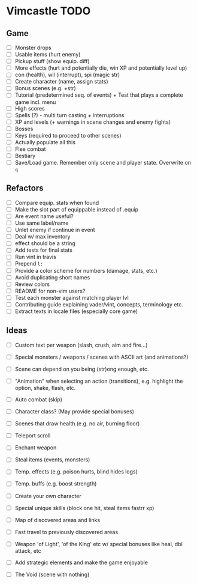 # Vimcastle TODO

## Game

* [ ] Monster drops
* [ ] Usable items (hurt enemy)
* [ ] Pickup stuff (show equip. diff)
* [ ] More effects (hurt and potentially die, win XP and potentially level up)
* [ ] con (health), wil (interrupt), spi (magic str)
* [ ] Create character (name, assign stats)
* [ ] Bonus scenes (e.g. +str)
* [ ] Tutorial (predetermined seq. of events) + Test that plays a complete game incl. menu
* [ ] High scores
* [ ] Spells (?) - multi turn casting + interruptions
* [ ] XP and levels (+ warnings in scene changes and enemy fights)
* [ ] Bosses
* [ ] Keys (required to proceed to other scenes)
* [ ] Actually populate all this
* [ ] Flee combat
* [ ] Bestiary
* [ ] Save/Load game. Remember only scene and player state. Overwrite on `q`

## Refactors

* [ ] Compare equip. stats when found
* [ ] Make the slot part of equippable instead of .equip
* [ ] Are event name useful?
* [ ] Use same label/name
* [ ] Unlet enemy if continue in event
* [ ] Deal w/ max inventory
* [ ] effect should be a string
* [ ] Add tests for final stats
* [ ] Run vint in travis
* [ ] Prepend `l:`
* [ ] Provide a color scheme for numbers (damage, stats, etc.)
* [ ] Avoid duplicating short names
* [ ] Review colors
* [ ] README for non-vim users?
* [ ] Test each monster against matching player lvl
* [ ] Contributing guide explaining vader/vint, concepts, terminology etc.
* [ ] Extract texts in locale files (especially core game)

## Ideas

* [ ] Custom text per weapon (slash, crush, aim and fire...)
* [ ] Special monsters / weapons / scenes with ASCII art (and animations?)
* [ ] Scene can depend on you being (str)ong enough, etc.
* [ ] "Animation" when selecting an action (transitions), e.g. highlight the option, shake, flash, etc.
* [ ] Auto combat (skip)
* [ ] Character class? (May provide special bonuses)
* [ ] Scenes that draw health (e.g. no air, burning floor)
* [ ] Teleport scroll
* [ ] Enchant weapon
* [ ] Steal items (events, monsters)
* [ ] Temp. effects (e.g. poison hurts, blind hides logs)
* [ ] Temp. buffs (e.g. boost strength)
* [ ] Create your own character
* [ ] Special unique skills (block one hit, steal items  fastrr xp)
* [ ] Map of discovered areas and links
* [ ] Fast travel to previously discovered areas
* [ ] Weapon 'of Light', 'of the King' etc w/ special bonuses like heal, dbl attack, etc
* [ ] Add strategic elements and make the game enjoyable
* [ ] The Void (scene with nothing)


